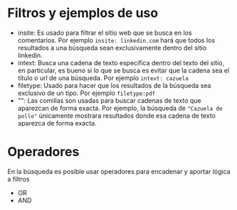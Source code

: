 # Filtros y ejemplos de uso
- insite: Es usado para filtrar el sitio web que se busca en los comentarios. Por ejemplo `insite: linkedin.com` hará que todos los resultados a una búsqueda sean exclusivamente dentro del sitio linkedin.
- intext: Busca una cadena de texto especifica dentro del texto del sitio, en particular, es bueno si lo que se busca es evitar que la cadena sea el titulo o url de una búsqueda. Por ejemplo `intext: cazuela`
- filetype: Usado para hacer que los resultados de la búsqueda sea exclusivo de un tipo. Por ejemplo `filetype:pdf`
- "": Las comillas son usadas para buscar cadenas de texto que aparezcan de forma exacta. Por ejemplo, la búsqueda de `"Cazuela de pollo"` únicamente mostrara resultados donde esa cadena de texto aparezca de forma exacta.
# Operadores
En la búsqueda es posible usar operadores para encadenar y aportar lógica a filtros
- OR
- AND